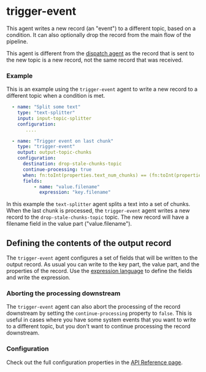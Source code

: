 # trigger-event

This agent writes a new record (an "event") to a different topic, based on a condition.
It can also optionally drop the record from the main flow of the pipeline.

This agent is different from the [dispatch agent](dispatch.md) as the record that is sent to the new topic is a new record, not the same record that was received.

### Example

This is an example using the `trigger-event` agent to write a new record to a different topic when a condition is met.

```yaml
  - name: "Split some text"  
    type: "text-splitter"
    input: input-topic-splitter
    configuration:
       ....

  - name: "Trigger event on last chunk"
    type: "trigger-event"
    output: output-topic-chunks
    configuration:
      destination: drop-stale-chunks-topic
      continue-processing: true
      when: fn:toInt(properties.text_num_chunks) == (fn:toInt(properties.chunk_id) + 1)
      fields:
          - name: "value.filename"
            expression: "key.filename"
```

In this example the `text-splitter` agent splits a text into a set of chunks.
When the last chunk is processed, the `trigger-event` agent writes a new record to the `drop-stale-chunks-topic` topic.
The new record will have a filename field in the value part ("value.filename").

## Defining the contents of the output record

The `trigger-event` agent configures a set of fields that will be written to the output record.
As usual you can write to the key part, the value part, and the properties of the record.
Use the [expression language](../../building-applications/expression-language.md) to define the fields and write the expression.


### Aborting the processing downstream

The `trigger-event` agent can also abort the processing of the record downstream by setting the `continue-processing` property to `false`.
This is useful in cases where you have some system events that you want to write to a different topic, but you don't want to continue processing the record downstream.

### Configuration

Check out the full configuration properties in the [API Reference page](../../building-applications/api-reference/agents.md#trigger-event).